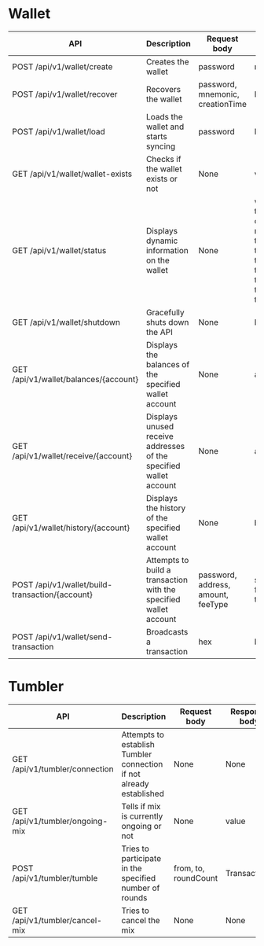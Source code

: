# Wallet

|API | Description    | Request body    | Response body   |
|--- | ---- | ---- | ---- |
|POST /api/v1/wallet/create  | Creates the wallet | password | mnemonic, creationTime |
|POST /api/v1/wallet/recover  | Recovers the wallet | password, mnemonic, creationTime | None |
|POST /api/v1/wallet/load | Loads the wallet and starts syncing | password  | None |
|GET /api/v1/wallet/wallet-exists | Checks if the wallet exists or not | None  | value |
|GET /api/v1/wallet/status | Displays dynamic information on the wallet | None  | walletState, headerHeight, trackingHeight, connectedNodeCount, memPoolTransactionCount, torState, isTumblerOnline, tumblerDenomination, tumblerAnonymitySet, tumblerNumberOfPeers, tumblerFeePerRound, tumblerWaitedInInputRegistration, tumblerPhase, changeBump |
|GET /api/v1/wallet/shutdown | Gracefully shuts down the API | None  | None |
|GET /api/v1/wallet/balances/{account} | Displays the balances of the specified wallet account | None  | available, incoming |
|GET /api/v1/wallet/receive/{account} | Displays unused receive addresses of the specified wallet account | None  | addresses[], extPubKey |
|GET /api/v1/wallet/history/{account} | Displays the history of the specified wallet account | None  | history[] |
|POST /api/v1/wallet/build-transaction/{account} | Attempts to build a transaction with the specified wallet account | password, address, amount, feeType  | spendsUnconfirmed, fee, feePercentOfSent, hex, transaction |
|POST /api/v1/wallet/send-transaction | Broadcasts a transaction | hex  | None |

# Tumbler

|API | Description    | Request body    | Response body   |
|--- | ---- | ---- | ---- |
|GET /api/v1/tumbler/connection | Attempts to establish Tumbler connection if not already established | None | None |
|GET /api/v1/tumbler/ongoing-mix | Tells if mix is currently ongoing or not | None | value |
|POST /api/v1/tumbler/tumble | Tries to participate in the specified number of rounds | from, to, roundCount | Transactions |
|GET /api/v1/tumbler/cancel-mix | Tries to cancel the mix | None | None |
